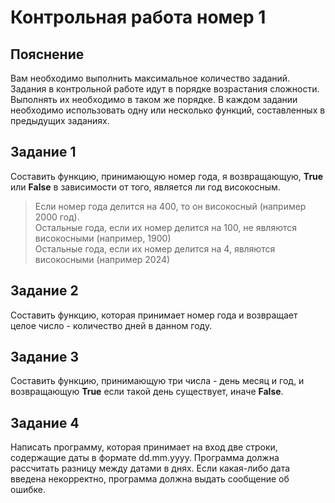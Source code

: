 # Контрольная работа номер 1

## Пояснение
Вам необходимо выполнить максимальное количество заданий. Задания
в контрольной работе идут в порядке возрастания сложности. Выполнять
их необходимо в таком же порядке. В каждом задании необходимо 
использовать одну или несколько функций, составленных в предыдущих заданиях.

## Задание 1
Составить функцию, принимающую номер года, я возвращающую,
**True** или **False** в зависимости от того, является ли год високосным.

> Если номер года делится на 400, то он високосный (например 2000 год).  
> Остальные года, если их номер делится на 100, не 
> являются високосными (например, 1900)  
> Остальные года, если их номер делится на 4, являются високосными (например 2024)

## Задание 2 
Составить функцию, которая принимает номер года и возвращает целое число -
количество дней в данном году.

## Задание 3 
Составить функцию, принимающую три числа - день месяц и год, и возвращающую 
**True** если такой день существует, иначе **False**.

## Задание 4
Написать программу, которая принимает на вход две строки, содержащие даты в формате dd.mm.yyyy.
Программа должна рассчитать разницу между датами в днях.
Если какая-либо дата введена некорректно, программа должна выдать сообщение об ошибке.

